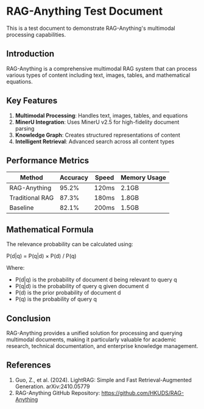 # RAG-Anything Test Document

This is a test document to demonstrate RAG-Anything's multimodal processing capabilities.

## Introduction

RAG-Anything is a comprehensive multimodal RAG system that can process various types of content including text, images, tables, and mathematical equations.

## Key Features

1. **Multimodal Processing**: Handles text, images, tables, and equations
2. **MinerU Integration**: Uses MinerU v2.5 for high-fidelity document parsing
3. **Knowledge Graph**: Creates structured representations of content
4. **Intelligent Retrieval**: Advanced search across all content types

## Performance Metrics

| Method | Accuracy | Speed | Memory Usage |
|--------|----------|-------|--------------|
| RAG-Anything | 95.2% | 120ms | 2.1GB |
| Traditional RAG | 87.3% | 180ms | 1.8GB |
| Baseline | 82.1% | 200ms | 1.5GB |

## Mathematical Formula

The relevance probability can be calculated using:

P(d|q) = P(q|d) × P(d) / P(q)

Where:
- P(d|q) is the probability of document d being relevant to query q
- P(q|d) is the probability of query q given document d
- P(d) is the prior probability of document d
- P(q) is the probability of query q

## Conclusion

RAG-Anything provides a unified solution for processing and querying multimodal documents, making it particularly valuable for academic research, technical documentation, and enterprise knowledge management.

## References

1. Guo, Z., et al. (2024). LightRAG: Simple and Fast Retrieval-Augmented Generation. arXiv:2410.05779
2. RAG-Anything GitHub Repository: https://github.com/HKUDS/RAG-Anything
